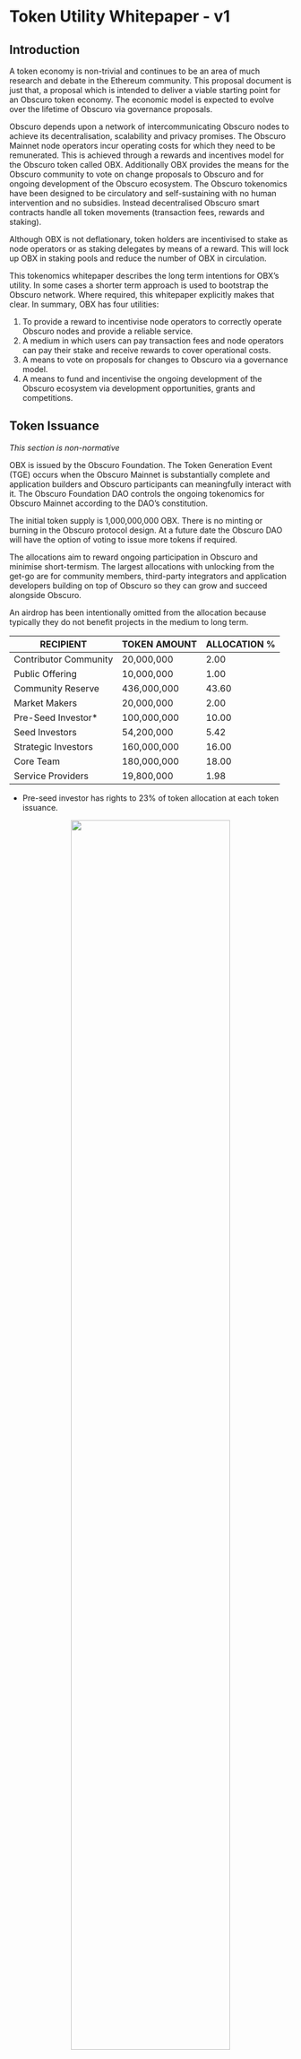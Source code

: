# Token Utility Whitepaper - v1

## Introduction
A token economy is non-trivial and continues to be an area of much research and debate in the Ethereum community. This proposal document is just that, a proposal which is intended to deliver a viable starting point for an Obscuro token economy. The economic model is expected to evolve over the lifetime of Obscuro via governance proposals.

Obscuro depends upon a network of intercommunicating Obscuro nodes to achieve its decentralisation, scalability and privacy promises. The Obscuro Mainnet node operators incur operating costs for which they need to be remunerated. This is achieved through a rewards and incentives model for the Obscuro token called OBX. Additionally OBX provides the means for the Obscuro community to vote on change proposals to Obscuro and for ongoing development of the Obscuro ecosystem. 
The Obscuro tokenomics have been designed to be circulatory and self-sustaining with no human intervention and no subsidies. Instead decentralised Obscuro smart contracts handle all token movements (transaction fees, rewards and staking).

Although OBX is not deflationary, token holders are incentivised to stake as node operators or as staking delegates by means of a reward. This will lock up OBX in staking pools and reduce the number of OBX in circulation. 

This tokenomics whitepaper describes the long term intentions for OBX’s utility. In some cases a shorter term approach is used to bootstrap the Obscuro network. Where required, this whitepaper explicitly makes that clear.
In summary, OBX has four utilities:

1.	To provide a reward to incentivise node operators to correctly operate Obscuro nodes and provide a reliable service.
2.	A medium in which users can pay transaction fees and node operators can pay their stake and receive rewards to cover operational costs.
3.	A means to vote on proposals for changes to Obscuro via a governance model.
4.	A means to fund and incentivise the ongoing development of the Obscuro ecosystem via development opportunities, grants and competitions.


## Token Issuance
_This section is non-normative_

OBX is issued by the Obscuro Foundation. The Token Generation Event (TGE) occurs when the Obscuro Mainnet is substantially complete and application builders and Obscuro participants can meaningfully interact with it. The Obscuro Foundation DAO controls the ongoing tokenomics for Obscuro Mainnet according to the DAO’s constitution.

The initial token supply is 1,000,000,000 OBX. There is no minting or burning in the Obscuro protocol design. At a future date the Obscuro DAO will have the option of voting to issue more tokens if required.

The allocations aim to reward ongoing participation in Obscuro and minimise short-termism. The largest allocations with unlocking from the get-go are for community members, third-party integrators and application developers building on top of Obscuro so they can grow and succeed alongside Obscuro.

An airdrop has been intentionally omitted from the allocation because typically they do not benefit projects in the medium to long term.


| RECIPIENT             | TOKEN AMOUNT   | ALLOCATION % |
|-----------------------|----------------|--------------|
| Contributor Community | 20,000,000     | 2.00         |
| Public Offering       | 10,000,000     | 1.00         |
| Community Reserve     | 436,000,000    | 43.60        |
| Market Makers         | 20,000,000     | 2.00         |
| Pre-Seed Investor*    | 100,000,000    | 10.00        |
| Seed Investors        | 54,200,000     | 5.42         |
| Strategic Investors   | 160,000,000    | 16.00        |
| Core Team             | 180,000,000    | 18.00        |
| Service Providers     | 19,800,000     | 1.98         |

* Pre-seed investor has rights to 23% of token allocation at each token issuance.

<p align="center" width="100%">
    <img width="75%" src="./assets/tokenomics-distribution-chart-v1.jpg">
</p>

### Token Staking and Delegated Staking
Nodes must stake OBX when they initially join Obscuro Mainnet as a means for the node operator to demonstrate their intention to maintain privacy, ledger integrity and not attempt to disrupt the safety of the network. The stake is intentionally set at a high value so the loss of stake is material to the operator. Locked tokens can be staked.

If a node finds a discrepancy with the rollup published on the Layer 1 network (e.g. transactions missing, transactions in the wrong order), it can post a challenge including the offending rollup to the Layer 1 network. The management contract will inspect this challenge. If successful, the Aggregator's stake will be slashed, with their entire stake split between the Obscuro Foundation DAO and the challenging node as a reward. This reward is greater than the cost of posting the challenge to incentivise prompt discovery of issues, but less than the total stake to reduce the incentive to mount an attack to win the stake.

The number of tokens required to stake will be reviewed and set by the Obscuro Foundation DAO as the Obscuro Mainnet total value locked (TVL) increases. Increasing the minimum stake as TVL increases continues to economically disincentivise would-be malicious actors from disrupting the network as the theoretical gain from a malicious event becomes more attractive. Once the bootstrapping phase is complete, the size of a node’s stake influences the probability of that node winning the lottery for the rollup submission round.

Delegated staking is also available to allow others without access to large amounts of OBX to participate in Obscuro Mainnet. Delegates are in a position to take a proportion of the reward issued to a node. Delegates are free to choose which node they contribute a stake for, this being an incentive for node operators to provide healthy nodes with good uptime, performance and reliability guarantees. This contributes to the good health of the overall Obscuro network. The Obscuro Foundation DAO monitors the Obscuro network checking for clustering of stakes and a skew towards centralisation from decentralisation in which case additional measures could be proposed to maintain an appropriate degree of decentralisation.

The diagram below summarises the different types of staking and the distribution of delegated stakes.

<p align="left" width="100%">
    <img width="75%" src="./assets/Delegated-Staking.png">
</p>

1. Nodes 1 and 2 have the minimum stake value provided by the node operator and they are participants on the Obscuro network. Node 3 does not have the minimum stake therefore it is not a member of the Obscuro network.
2. A delegated stake is provided for node 1 and node 2. Node 2 has the larger delegated stake which has influenced the probability of node 2 winning the rollup lottery.
3. Node 2 has won the rollup lottery. The reward is taken from the pool of transaction fees and shared proportionally amongst the node operator and delegates for Node 2 in line with the proportion of their staked value.

There is an occasion where tokens are slashed although this is expected to be very rare. Specifically, operators who use a hacked enclave on their node in an attempt to break the ledger’s integrity will be discovered by the protocol. Their punishment is to have their stake slashed and returned to the Community Reserve.

### Rewards and Fees
Rewards in Obscuro are an additional incentive to the stake so node operators maintain reliable and accurate nodes thereby contribute to the health of the Obscuro network. During the bootstrapping phase rewards will be limited to the nodes which will be verifying the accuracy of the signed list of transaction hashes generated. After the bootstrapping phase the rewards will be extended to include the nodes producing rollups and publishing to the Layer 1.

Rewards are paid out from a pool of OBX maintained by transaction fees paid in OBX. Because Obscuro does not link fees and rewards directly, the intention is to find a stable equilibrium between the amounts paid into the pool by end users for their transactions and the amounts paid out to nodes for their service. This equilibrium is established when the transaction fees can pay for the Layer 1 gas costs to achieve an optimal rollup submission interval. In periods when the number of transactions is high the pool will grow and the surplus will be used in periods when the number of transactions is lower in order to maintain the rollup submission interval thus providing a predictable user experience. 

## Token Allocation
_This section is non-normative_

### Public Offering and Contributor Community
The Public OFfering and Contributor Community are important for Obscuro to gain early traction in the wider community, achieve organic growth and for early contributors to be recognised for their efforts. It is gratifying and empowering for community members to be rewarded for being active contributors to a project as opposed to receiving the same treatment as people arriving with potentially no genuine enthusiasm for the project. It is also in the interest of the project to identify the value-adding community members and incentivise them to remain active and continue adding value to Obscuro over the long term.

The Contributor Community will be 2% of the total token allocation pool. Contributor Community tokens will be distributed to contributors from the Obscuro community after the launch of Obscuro Mainnet at no cost to the contributor. Contributions are defined, captured, tracked and scored using a decentralised task management tool called Dework. The Dework bounty score indicates how much of the Contributor Community pool a contributor is entitled to. Each contributor's token allocation will be a percentage of their total contributions against the entire community contribution up to the day of Obscuro Mainnet launch.

The Public Offering event and Contributor Community distribution will be conducted through a reputable third-party private offering manager so the necessary regulatory checks are completed with confidence. 


### Community Reserve
The Community Reserve exists to run and enhance the Obscuro platform and develop and evolve the Obscuro ecosystem over time.  The Obscuro Foundation DAO has oversight of how the Community Reserve is put to use. Examples include engagement with engineering talent, or protocol developers, to further develop the Obscuro platform using tokens as a form of incentive, settling of legal fees and covering other operational costs, security tests and bug bounty programs, incentivising members of the community to make meaningful contributions to Obscuro via incentive programs, grants, hackathons and competitions.

### Investors and Core Team
Providing investors and the Core Team with the opportunity to participate in the Obscuro network is an important part of their contribution to the wider Obscuro ecosystem. Token allocations to these groups encourage continued engagement, interest and contributions. Additionally, application builder engagement in Obscuro is a top priority and nurturing deep engagements with partners who can contribute to Obscuro in a very meaningful way is vital. By encouraging investors to remain actively engaged will help open doors to high quality applications within their portfolio of companies and encourage their migration to Obscuro.

### Market Makers
The Market Maker allocation provides market makers with access to tokens they require to provide liquidity for OBX exchange thereby giving end users the opportunity to acquire OBX to use the Obscuro network.

### Service Providers
Over the course of Obscuro’s lifetime there have been and will be specific expertise, talent and guidance required to make Obscuro a useful and successful platform. Companies that provide this service are allocated tokens to gain the opportunity to use the Obscuro platform.

## Token Unlocking
_This section is non-normative_

Token unlocking periods are a mixture of time-based and milestone-based outcomes. The unlocking periods have been designed to strike a balance between allowing utility in Obscuro Mainnet from the get-go and encouraging continued high-quality development and commitment to the Obscuro ecosystem over a number of years.

Tokens distributed to the Contributor Community unlock over the course of 60 months from TGE to encourage continued engagement with Obscuro and discourage early dumping.

Tokens distributed to the Public Offering fully unlock at TGE to allow participation in the Obscuro Mainnet as early as possible without applying downward pressure and making it difficult for others to make use of Obscuro. Specifically, tokens can be used by application users to pay transaction fees, for node operators to stake and for members of the community to participate in delegated staking.

Tokens distributed to the Community Reserve are unlocked on a schedule designed to provide early access to the tokens required to execute on their plans, for example, run hackathons to raise awareness of Obscuro.

Tokens distributed to Investors and the Core Team are initially locked up followed by multi-year unlocks to keep team and investor sentiment high, encourage long term focus in their investment and clearly demonstrate their commitment to the success of Obscuro.


### Token Unlocking Schedule
_This section is normative_

| RECIPIENT             | TOKEN AMOUNT   | UNLOCK AFTER    | UNLOCKED PERIOD |
|-----------------------|----------------|-----------------|-----------------|
| Contributor Community | 20,000,000     | 0 months        | 60 months       |
| Public Offering       | 10,000,000     | 0 months        | 0 months        |
| Community Reserve     | 436,000,000    | 0 months        | 60 months       |
| Market Makers         | 20,000,000     | 0 months        | 0 months        |
| Pre-Seed Investor*    | 100,000,000    | 12 months       | 36 months       |
| Seed Investors        | 54,200,000     | 6 months        | 30 months       |
| Strategic Investors   | 160,000,000    | 6 months        | 30 months       |
| Core Team             | 180,000,000    | 12 months       | 36 months       |
| Service Providers     | 19,800,000     | 12 months       | 12 months       |

The chart below shows the token unlocking schedule in graphical form:

<p align="center" width="150%">
    <img width="75%" src="./assets/Unlock-chart-2.png">
</p>

## Token Value
_This section is non-normative_

Value can be thought of in many different ways and the price of OBX fulfils several requirements. First, Obscuro node operators are remunerated for their operational costs.
    
Second, Obscuro’s decentralisation depends, in part, on the ability to make it economically unviable to control the majority of nodes in the Obscuro network. This is achieved through a staking model where OBX is used.  Delegated staking provides the opportunity for members of the Obscuro community with limited capital to engage with Obscuro.
    
Third, the value early contributors bring to Obscuro to help build the momentum within the community and provide feedback on the project needs to be recognised.

## Appendix A - Contributors
Thanks to the following contributors to this document:

Polo,
Spiritanto,
Slozzzza,
Pizzzyy,
Shill_Pill,
Enforcer AI,
Yarco,
Alex B,
Alex Ye.
